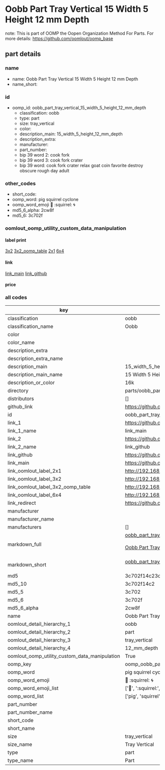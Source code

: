 # Oobb Part Tray Vertical 15 Width 5 Height 12 mm Depth  

note: This is part of OOMP the Oopen Organization Method For Parts. For more details: https://github.com/oomlout/oomp_base

##  part details
  







### name
* name: Oobb Part Tray Vertical 15 Width 5 Height 12 mm Depth
* name_short: 
### id
* oomp_id: oobb_part_tray_vertical_15_width_5_height_12_mm_depth
  * classification: oobb
  * type: part
  * size: tray_vertical
  * color: 
  * description_main: 15_width_5_height_12_mm_depth
  * description_extra: 
  * manufacturer: 
  * part_number: 
  * bip 39 word 2: cook fork
  * bip 39 word 3: cook fork crater
  * bip 39 word: cook fork crater relax goat coin favorite destroy obscure rough day adult

### other_codes
* short_code: 
* oomp_word: pig squirrel cyclone
* oomp_word_emoji :pig: :squirrel: :cyclone:
* md5_6_alpha: 2cw8f
* md5_6: 3c702f






### oomlout_oomp_utility_custom_data_manipulation
#### label print
[3x2](http://192.168.1.245:1112/?label=oomp%202cw8f)
[3x2_oomp_table](http://192.168.1.108:1112/?label=oomp%202cw8f)
[2x1](http://192.168.1.242:1112/?label=oomp%202cw8f)
[6x4](http://192.168.1.55:1112/?label=oomp%202cw8f)    

#### link

[link_main](https://github.com/oomlout/oomlout_oomp_version_1_messy/tree/main/parts/oobb_part_tray_vertical_15_width_5_height_12_mm_depth) [link_github](https://github.com/oomlout/oomlout_oomp_version_1_messy/tree/main/parts/oobb_part_tray_vertical_15_width_5_height_12_mm_depth)                             

#### price







### all codes 
| key | value |  
| --- | --- |  
| classification | oobb |  
| classification_name | Oobb |  
| color |  |  
| color_name |  |  
| description_extra |  |  
| description_extra_name |  |  
| description_main | 15_width_5_height_12_mm_depth |  
| description_main_name | 15 Width 5 Height 12 mm Depth |  
| description_or_color | 16k |  
| directory | parts/oobb_part_tray_vertical_15_width_5_height_12_mm_depth |  
| distributors | [] |  
| github_link | https://github.com/oomlout/oomlout_oomp_part_src/tree/main/parts/oobb_part_tray_vertical_15_width_5_height_12_mm_depth |  
| id | oobb_part_tray_vertical_15_width_5_height_12_mm_depth |  
| link_1 | https://github.com/oomlout/oomlout_oomp_version_1_messy/tree/main/parts/oobb_part_tray_vertical_15_width_5_height_12_mm_depth |  
| link_1_name | link_main |  
| link_2 | https://github.com/oomlout/oomlout_oomp_version_1_messy/tree/main/parts/oobb_part_tray_vertical_15_width_5_height_12_mm_depth |  
| link_2_name | link_github |  
| link_github | https://github.com/oomlout/oomlout_oomp_version_1_messy/tree/main/parts/oobb_part_tray_vertical_15_width_5_height_12_mm_depth |  
| link_main | https://github.com/oomlout/oomlout_oomp_version_1_messy/tree/main/parts/oobb_part_tray_vertical_15_width_5_height_12_mm_depth |  
| link_oomlout_label_2x1 | http://192.168.1.242:1112/?label=oomp%202cw8f |  
| link_oomlout_label_3x2 | http://192.168.1.245:1112/?label=oomp%202cw8f |  
| link_oomlout_label_3x2_oomp_table | http://192.168.1.108:1112/?label=oomp%202cw8f |  
| link_oomlout_label_6x4 | http://192.168.1.55:1112/?label=oomp%202cw8f |  
| link_redirect | https://github.com/oomlout/oomlout_oomp_version_1_messy/tree/main/parts/oobb_part_tray_vertical_15_width_5_height_12_mm_depth |  
| manufacturer |  |  
| manufacturer_name |  |  
| manufacturers | [] |  
| markdown_full | [oobb_part_tray_vertical_15_width_5_height_12_mm_depth](none)<br>[](none)<br>[Oobb Part Tray Vertical 15 Width 5 Height 12 Mm Depth](none)<br><br> |  
| markdown_short | [oobb_part_tray_vertical_15_width_5_height_12_mm_depth](none)<br><br> |  
| md5 | 3c702f14c23c2a80b5b20b506516d97d |  
| md5_10 | 3c702f14c2 |  
| md5_5 | 3c702 |  
| md5_6 | 3c702f |  
| md5_6_alpha | 2cw8f |  
| name | Oobb Part Tray Vertical 15 Width 5 Height 12 mm Depth |  
| oomlout_detail_hierarchy_1 | oobb |  
| oomlout_detail_hierarchy_2 | part |  
| oomlout_detail_hierarchy_3 | tray_vertical |  
| oomlout_detail_hierarchy_4 | 12_mm_depth |  
| oomlout_oomp_utility_custom_data_manipulation | True |  
| oomp_key | oomp_oobb_part_tray_vertical_15_width_5_height_12_mm_depth |  
| oomp_word | pig squirrel cyclone |  
| oomp_word_emoji | :pig: :squirrel: :cyclone: |  
| oomp_word_emoji_list | [':pig:', ':squirrel:', ':cyclone:'] |  
| oomp_word_list | ['pig', 'squirrel', 'cyclone'] |  
| part_number |  |  
| part_number_name |  |  
| short_code |  |  
| short_name |  |  
| size | tray_vertical |  
| size_name | Tray Vertical |  
| type | part |  
| type_name | Part |  
